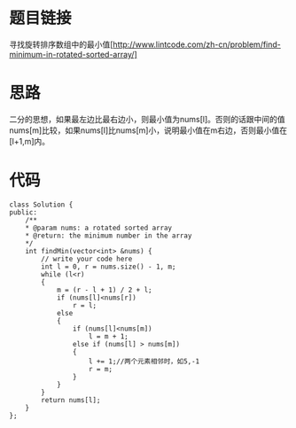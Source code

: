 ﻿# 题目链接
寻找旋转排序数组中的最小值[http://www.lintcode.com/zh-cn/problem/find-minimum-in-rotated-sorted-array/]

# 思路
二分的思想，如果最左边比最右边小，则最小值为nums[l]。否则的话跟中间的值nums[m]比较，如果nums[l]比nums[m]小，说明最小值在m右边，否则最小值在[l+1,m]内。

# 代码
	class Solution {
	public:
		/**
		* @param nums: a rotated sorted array
		* @return: the minimum number in the array
		*/
		int findMin(vector<int> &nums) {
			// write your code here
			int l = 0, r = nums.size() - 1, m;
			while (l<r)
			{
				m = (r - l + 1) / 2 + l;
				if (nums[l]<nums[r])
					r = l;
				else
				{
					if (nums[l]<nums[m])
						l = m + 1;
					else if (nums[l] > nums[m])
					{
						l += 1;//两个元素相邻时，如5,-1
						r = m;
					}
				}
			}
			return nums[l];
		}
	};